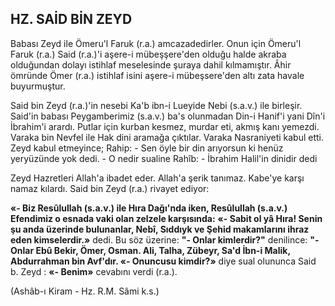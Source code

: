 ## HZ. SAİD BİN ZEYD

Babası Zeyd ile Ömeru'l Faruk (r.a.) amca­zadedirler. Onun için Ömeru'l Faruk (r.a.) Said (r.a.)'i aşere-i mübeşşere'den olduğu halde ak­raba olduğundan dolayı istihlaf meselesinde şuraya dahil kılmamıştır. Âhir ömründe Ömer (r.a.) istihlaf isini aşere-i mübeşsere'den altı zata ha­vale buyurmuştur.

Said bin Zeyd (r.a.)'in nesebi Ka'b ibn-i Lueyide Nebi (s.a.v.) ile birleşir. Said'in babası Peygamberimiz (s.a.v.) ba's olunmadan Din-i Hanif'i yani Dîn'i İbrahim'i arardı. Putlar için kurban kesmez, murdar eti, akmış kanı yemez­di. Varaka bin Nevfel ile Hak dini aramağa çıktılar. Varaka Nasraniyeti kabul etti. Zeyd ka­bul etmeyince; Rahip: - Sen öyle bir din arıyorsun ki henüz yeryüzünde yok dedi. - O ne­dir sualine Rahîb: - İbrahim Halil'in dinidir dedi

Zeyd Hazretleri Allah'a ibadet eder. Allah'a şerik tanımaz. Kabe'ye karşı namaz kılardı. Said bin Zeyd (r.a.) rivayet ediyor:

**«- Biz Resûlullah (s.a.v.) ile Hıra Dağı'nda iken, Resûlullah (s.a.v.) Efendimiz o esnada vaki olan zelzele karşısında:**
**«- Sabit ol yâ Hıra! Senin şu anda üzerin­de bulunanlar, Nebî, Sıddıyk ve Şehid makamlarını ihraz eden kimselerdir.»** dedi. Bu söz üze­rine: **"- Onlar kimlerdir?"** denilince: **"- Onlar Ebû Bekir, Ömer, Osman. Ali, Talha, Zübeyr, Sa'd İbn-i Malik, Abdurrahman bin Avf'dır. «- Onuncusu kimdir?»** diye sual olununca Said b. Zeyd : **«- Benim»** cevabını verdi (r.a.).

(Ashâb-ı Kiram - Hz. R.M. Sâmi k.s.)

